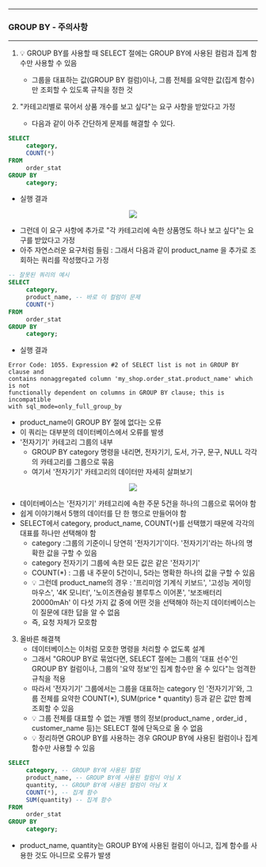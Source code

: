 -----
### GROUP BY - 주의사항
-----
1. 💡 GROUP BY를 사용할 때 SELECT 절에는 GROUP BY에 사용된 컬럼과 집계 함수만 사용할 수 있음
   - 그룹을 대표하는 값(GROUP BY 컬럼)이나, 그룹 전체를 요약한 값(집계 함수)만 조회할 수 있도록 규칙을 정한 것

2. "카테고리별로 묶어서 상품 개수를 보고 싶다"는 요구 사항을 받았다고 가정
   - 다음과 같이 아주 간단하게 문제를 해결할 수 있다.
```sql
SELECT
     category,
     COUNT(*)
FROM
     order_stat
GROUP BY
     category;
```
   - 실행 결과
<div align="center">
<img src="https://github.com/user-attachments/assets/694b583a-4a4a-4da6-a764-ccdbf8d5efa0">
</div>

   - 그런데 이 요구 사항에 추가로 "각 카테고리에 속한 상품명도 하나 보고 싶다"는 요구를 받았다고 가정
   - 아주 자연스러운 요구처럼 들림 : 그래서 다음과 같이 product_name 을 추가로 조회하는 쿼리를 작성했다고 가정
```sql
-- 잘못된 쿼리의 예시
SELECT
     category,
     product_name, -- 바로 이 컬럼이 문제
     COUNT(*)
FROM
     order_stat
GROUP BY
     category;
```
   - 실행 결과
```
Error Code: 1055. Expression #2 of SELECT list is not in GROUP BY clause and
contains nonaggregated column 'my_shop.order_stat.product_name' which is not
functionally dependent on columns in GROUP BY clause; this is incompatible
with sql_mode=only_full_group_by
```
   - product_name이 GROUP BY 절에 없다는 오류
   - 이 쿼리는 대부분의 데이터베이스에서 오류를 발생
   - '전자기기' 카테고리 그룹의 내부
      + GROUP BY category 명령을 내리면, 전자기기, 도서, 가구, 문구, NULL 각각의 카테고리를 그룹으로 묶음
      + 여기서 '전자기기' 카테고리의 데이터만 자세히 살펴보기
<div align="center">
<img src="https://github.com/user-attachments/assets/5374a3ad-f821-4ead-86d8-668cd2f88f8d">
</div>

   - 데이터베이스는 '전자기기' 카테고리에 속한 주문 5건을 하나의 그룹으로 묶어야 함
   - 쉽게 이야기해서 5행의 데이터를 단 한 행으로 만들어야 함
   - SELECT에서 category, product_name, COUNT(```*```)를 선택했기 때문에 각각의 대표를 하나만 선택해야 함
      + category :그룹의 기준이니 당연히 '전자기기'이다. '전자기기'라는 하나의 명확한 값을 구할 수 있음
      + category 전자기기 그룹에 속한 모든 값은 같은 '전자기기'
      + COUNT(*) : 그룹 내 주문이 5건이니, 5라는 명확한 하나의 값을 구할 수 있음
      + 💡 그런데 product_name의 경우 : '프리미엄 기계식 키보드', '고성능 게이밍 마우스', '4K 모니터', '노이즈캔슬링 블루투스 이어폰', '보조배터리 20000mAh' 이 다섯 가지 값 중에 어떤 것을 선택해야 하는지 데이터베이스는 이 질문에 대한 답을 알 수 없음
      + 즉, 요청 자체가 모호함

3. 올바른 해결책
   - 데이터베이스는 이처럼 모호한 명령을 처리할 수 없도록 설계
   - 그래서 "GROUP BY로 묶었다면, SELECT 절에는 그룹의 '대표 선수'인 GROUP BY 컬럼이나, 그룹의 '요약 정보'인 집계 함수만 올 수 있다"는 엄격한 규칙을 적용
   - 따라서 '전자기기' 그룹에서는 그룹을 대표하는 category 인 '전자기기'와, 그룹 전체를 요약한 COUNT(*), SUM(price * quantity) 등과 같은 값만 함께 조회할 수 있음
   - 💡 그룹 전체를 대표할 수 없는 개별 행의 정보(product_name , order_id , customer_name 등)는 SELECT 절에 단독으로 올 수 없음
   - 💡 정리하면 GROUP BY를 사용하는 경우 GROUP BY에 사용된 컬럼이나 집계 함수만 사용할 수 있음
```sql
SELECT
     category, -- GROUP BY에 사용된 컬럼
     product_name, -- GROUP BY에 사용된 컬럼이 아님 X
     quantity, -- GROUP BY에 사용된 컬럼이 아님 X
     COUNT(*), -- 집계 함수
     SUM(quantity) -- 집계 함수
FROM
     order_stat
GROUP BY
     category;
```
   - product_name, quantity는 GROUP BY에 사용된 컬럼이 아니고, 집계 함수를 사용한 것도 아니므로 오류가 발생

